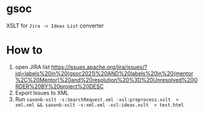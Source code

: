 # gsoc
XSLT for `Jira -> Ideas List` converter


# How to
1. open JIRA list https://issues.apache.org/jira/issues/?jql=labels%20in%20(gsoc2021)%20AND%20labels%20in%20(mentor%2C%20Mentor)%20and%20resolution%20%3D%20Unresolved%20ORDER%20BY%20project%20DESC
2. Export Issues to XML
3. Run `saxonb-xslt -s:SearchRequest.xml -xsl:preprocess.xslt  > xml.xml && saxonb-xslt -s:xml.xml -xsl:ideas.xslt  > test.html`

